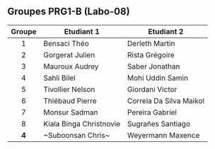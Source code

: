 ## Groupes PRG1-B (Labo-08)

| Groupe | Etudiant 1                | Etudiant 2                |
|:------:|---------------------------|---------------------------|
| 1      | Bensaci Théo              | Derleth Martin            |
| 2      | Gorgerat Julien           | Rista Grégoire            |
| 3      | Mauroux Audrey            | Saber Jonathan            |
| 4      | Sahli Bilel               | Mohi Uddin Samin          |
| 5      | Tivollier Nelson          | Giordani Victor           |
| 6      | Thiébaud Pierre           | Correia Da Silva Maikol   |
| 7      | Monsur Sadman             | Pereira Gabriel           |
| 8      | Kiala Binga Christnovie   | Sugrañes Santiago         |
| **4**  | ~Suboonsan Chris~         | Weyermann Maxence         |
